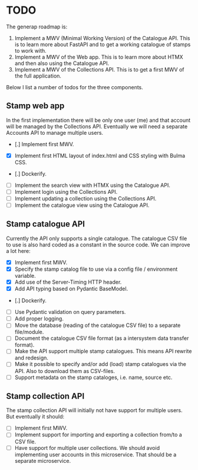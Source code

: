 # TODO

The generap roadmap is:

1. Implement a MWV (Minimal Working Version) of the Catalogue API. This is to learn more about
   FastAPI and to get a working catalogue of stamps to work with.
2. Implement a MWV of the Web app. This is to learn more about HTMX and then also using the
   Catalogue API.
3. Implement a MWV of the Collections API. This is to get a first MWV of the full application.

Below I list a number of todos for the three components.

## Stamp web app

In the first implementation there will be only one user (me) and that account will be managed by the
Collections API. Eventually we will need a separate Accounts API to manage multiple users.

- [.] Implement first MWV.
- [x] Implement first HTML layout of index.html and CSS styling with Bulma CSS.
- [.] Dockerify.
- [ ] Implement the search view with HTMX using the Catalogue API.
- [ ] Implement login using the Collections API.
- [ ] Implement updating a collection using the Collections API.
- [ ] Implement the catalogue view using the Catalogue API.

## Stamp catalogue API

Currently the API only supports a single catalogue. The catalogue CSV file to use is also hard coded as a constant in the source code. We can improve a lot here:

- [x] Implement first MWV.
- [x] Specify the stamp catalog file to use via a config file / environment variable.
- [x] Add use of the Server-Timing HTTP header.
- [x] Add API typing based on Pydantic BaseModel.
- [.] Dockerify.
- [ ] Use Pydantic validation on query parameters.
- [ ] Add proper logging.
- [ ] Move the database (reading of the catalogue CSV file) to a separate file/module.
- [ ] Document the catalogue CSV file format (as a intersystem data transfer format).
- [ ] Make the API support multiple stamp catalogues. This means API rewrite and redesign.
- [ ] Make it possible to specify and/or add (load) stamp catalogues via the API. Also to download them as CSV-files.
- [ ] Support metadata on the stamp cataloges, i.e. name, source etc.

## Stamp collection API

The stamp collection API will initially not have support for multiple users. But eventually it should:

- [ ] Implement first MWV.
- [ ] Implement support for importing and exporting a collection from/to a CSV file.
- [ ] Have support for multiple user collections. We should avoid implementing user accounts in this microservice. That should be a separate microservice.
